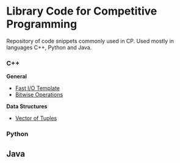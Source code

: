 # Library Code for Competitive Programming
Repository of code snippets commonly used in CP. 
Used mostly in languages C++, Python and Java.

### C++
**General**
- <a  href="Archives/fast-template.cpp">Fast I/O Template</a>
- <a  href="Archives/bitwise-reference.cpp">Bitwise Operations</a>

**Data Structures**
- <a  href="vector-tuple-sort.cpp">Vector of Tuples</a>

### Python

## Java

